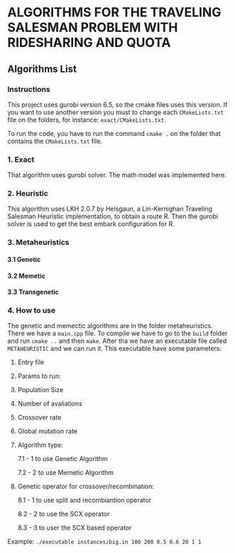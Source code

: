 # ALGORITHMS FOR THE TRAVELING SALESMAN PROBLEM WITH RIDESHARING AND QUOTA

## Algorithms List

### Instructions

This project uses gurobi version 6.5, so the cmake files uses this version. If you want to use another version you must to change each `CMakeLists.txt` file on the folders, for instance: `exact/CMakeLists.txt`.

To run the code, you have to run the command `cmake .` on the folder that contains the 
`CMakeLists.txt` file.

### 1. Exact

That algorithm uses gurobi solver. The math model was implemented here.
    

### 2. Heuristic
	
This algorithm uses LKH 2.0.7 by Helsgaun, a Lin-Kernighan Traveling Salesman Heuristic implementation, to obtain a route R. Then the gurobi solver is used to get the best embark configuration for R.

### 3. Metaheuristics

#### 3.1 Genetic

#### 3.2 Memetic

#### 3.3 Transgenetic

### 4. How to use

The genetic and memectic algorithms are in the folder metaheuristics. There we have a `main.cpp` file. To compile we have to go to the `build` folder and run `cmake ..` and then `make`. After tha we have an executable file called `METAHEURISTIC` and we can run it. This executable have some parameters:

1. Entry file
2. Params to run:
3. Population Size
4. Number of avaliations
5. Crossover rate
6. Global mutation rate
7. Algorithm type:
	
	7.1 - 1 to use Genetic Algorithm
	
	7.2 - 2 to use Memetic Algorithm

8. Genetic operator for crossover/recombination:

	8.1 - 1 to use split and recombiantion operator

	8.2 - 2 to use the SCX operator

	8.3 - 3 to user the SCX based operator
	
Example: `./executable instances/big.in 100 200 0.5 0.6 20 1 1`